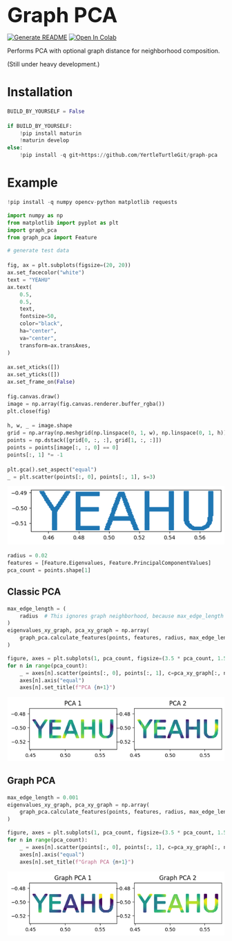 <font size="7">**Graph PCA**</font>

[![Generate README](https://github.com/YertleTurtleGit/graph-pca/actions/workflows/readme.yml/badge.svg)](https://github.com/YertleTurtleGit/graph-pca/actions/workflows/readme.yml)
<a target="_blank" href="https://colab.research.google.com/github/YertleTurtleGit/graph-pca/blob/main/README.ipynb">
<img src="https://colab.research.google.com/assets/colab-badge.svg" alt="Open In Colab"/>
</a>

Performs PCA with optional graph distance for neighborhood composition.

(Still under heavy development.)

<!-- START doctoc -->
<!-- END doctoc -->


# Installation


```python
BUILD_BY_YOURSELF = False

if BUILD_BY_YOURSELF:
    !pip install maturin
    !maturin develop
else:
    !pip install -q git+https://github.com/YertleTurtleGit/graph-pca
```

# Example


```python
!pip install -q numpy opencv-python matplotlib requests
```


```python
import numpy as np
from matplotlib import pyplot as plt
import graph_pca
from graph_pca import Feature
```


```python
# generate test data

fig, ax = plt.subplots(figsize=(20, 20))
ax.set_facecolor("white")
text = "YEAHU"
ax.text(
    0.5,
    0.5,
    text,
    fontsize=50,
    color="black",
    ha="center",
    va="center",
    transform=ax.transAxes,
)

ax.set_xticks([])
ax.set_yticks([])
ax.set_frame_on(False)

fig.canvas.draw()
image = np.array(fig.canvas.renderer.buffer_rgba())
plt.close(fig)

h, w, _ = image.shape
grid = np.array(np.meshgrid(np.linspace(0, 1, w), np.linspace(0, 1, h)))
points = np.dstack([grid[0, :, :], grid[1, :, :]])
points = points[image[:, :, 0] == 0]
points[:, 1] *= -1

plt.gca().set_aspect("equal")
_ = plt.scatter(points[:, 0], points[:, 1], s=3)
```


    
![png](README_files/README_6_0.png)
    



```python
radius = 0.02
features = [Feature.Eigenvalues, Feature.PrincipalComponentValues]
pca_count = points.shape[1]
```

## Classic PCA


```python
max_edge_length = (
    radius  # This ignores graph neighborhood, because max_edge_length >= radius
)
eigenvalues_xy_graph, pca_xy_graph = np.array(
    graph_pca.calculate_features(points, features, radius, max_edge_length)
)
```


```python
figure, axes = plt.subplots(1, pca_count, figsize=(3.5 * pca_count, 1.5))
for n in range(pca_count):
    _ = axes[n].scatter(points[:, 0], points[:, 1], c=pca_xy_graph[:, n], s=3)
    axes[n].axis("equal")
    axes[n].set_title(f"PCA {n+1}")
```


    
![png](README_files/README_10_0.png)
    


## Graph PCA


```python
max_edge_length = 0.001
eigenvalues_xy_graph, pca_xy_graph = np.array(
    graph_pca.calculate_features(points, features, radius, max_edge_length)
)
```


```python
figure, axes = plt.subplots(1, pca_count, figsize=(3.5 * pca_count, 1.5))
for n in range(pca_count):
    _ = axes[n].scatter(points[:, 0], points[:, 1], c=pca_xy_graph[:, n], s=3)
    axes[n].axis("equal")
    axes[n].set_title(f"Graph PCA {n+1}")
```


    
![png](README_files/README_13_0.png)
    


